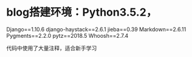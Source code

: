﻿# blog搭建环境：Python3.5.2， 

Django==1.10.6
django-haystack==2.6.1
jieba==0.39
Markdown==2.6.11
Pygments==2.2.0
pytz==2018.5
Whoosh==2.7.4


代码中使用了大量注释，适合新手学习
